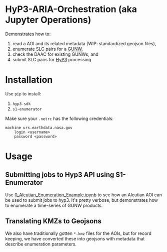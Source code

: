 # HyP3-ARIA-Orchestration (aka Jupyter Operations)

Demonstrates how to:

1. read a AOI and its related metadata (WIP: standardized geojson files),
2. enumerate SLC pairs for a [GUNW](https://asf.alaska.edu/data-sets/derived-data-sets/sentinel-1-interferograms/),
3. check the DAAC for existing GUNWs, and
4. submit SLC pairs for [HyP3](https://github.com/ASFHyP3) processing

# Installation

Use `pip` to install:

1. `hyp3-sdk`
2. `s1-enumerator`

Make sure your `.netrc` has the following credentials:

```
machine urs.earthdata.nasa.gov
    login <username>
    password <password>
```

# Usage

## Submitting jobs to Hyp3 API using S1-Enumerator

Use [0_Aleutian_Enumeration_Example.ipynb](0_Aleutian_Enumeration_Example.ipynb) to see how an Aleutian AOI can be used to submit jobs to hyp3. It's pretty verbose, but demonstrates how to enumerate a time-series of GUNW products.

## Translating KMZs to Geojsons

We also have traditionally gotten `*.kmz` files for the AOIs, but for record keeping, we have converted these into geojsons
with metadata that describe enumeration parameters.

